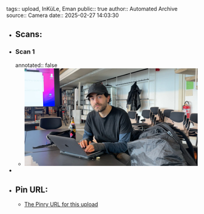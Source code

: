 tags:: upload, InKüLe, Eman
public:: true
author:: Automated Archive
source:: Camera
date:: 2025-02-27 14:03:30

- ## Scans:
- ### Scan 1
  annotated:: false
	- ![./assets/scans/2025-02-27T14-03-30-6334.jpg](./assets/scans/2025-02-27T14-03-30-6334.jpg)
-
- ## Pin URL:
	- [The Pinry URL for this upload](https://pinry.petau.net/pins/160/)